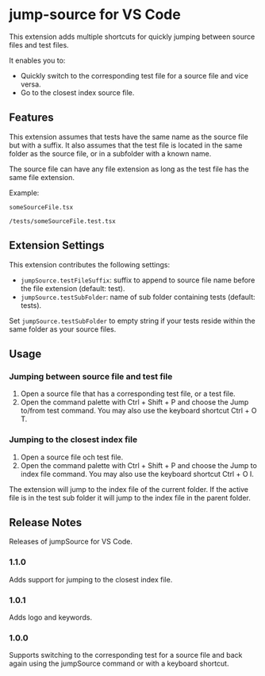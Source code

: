 # jump-source for VS Code

This extension adds multiple shortcuts for quickly jumping between source files and test files.

It enables you to:

- Quickly switch to the corresponding test file for a source file and vice versa.
- Go to the closest index source file.

## Features

This extension assumes that tests have the same name as the source file but with a suffix. It also assumes that the test file is located in the same folder as the source file, or in a subfolder with a known name.

The source file can have any file extension as long as the test file has the same file extension.

Example:

`someSourceFile.tsx`

`/tests/someSourceFile.test.tsx`

## Extension Settings

This extension contributes the following settings:

- `jumpSource.testFileSuffix`: suffix to append to source file name before the file extension (default: test).
- `jumpSource.testSubFolder`: name of sub folder containing tests (default: tests).

Set `jumpSource.testSubFolder` to empty string if your tests reside within the same folder as your source files.

## Usage

### Jumping between source file and test file

1. Open a source file that has a corresponding test file, or a test file.
2. Open the command palette with Ctrl + Shift + P and choose the Jump to/from test command. You may also use the keyboard shortcut Ctrl + O T.

### Jumping to the closest index file

1. Open a source file och test file.
2. Open the command palette with Ctrl + Shift + P and choose the Jump to index file command. You may also use the keyboard shortcut Ctrl + O I.

The extension will jump to the index file of the current folder. If the active file is in the test sub folder it will jump to the index file in the parent folder.

## Release Notes

Releases of jumpSource for VS Code.

### 1.1.0

Adds support for jumping to the closest index file.

### 1.0.1

Adds logo and keywords.

### 1.0.0

Supports switching to the corresponding test for a source file and back again using the jumpSource command or with a keyboard shortcut.
